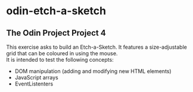 # odin-etch-a-sketch
## The Odin Project Project 4
This exercise asks to build an Etch-a-Sketch. It features a size-adjustable grid that can be coloured in using the mouse.\
It is intended to test the following concepts:
- DOM manipulation (adding and modifying new HTML elements)
- JavaScript arrays
- EventListenters
